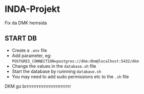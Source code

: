 # INDA-Projekt
Fix da DMK hemsida

## START DB
- Create a `.env` file
- Add parameter, eg: `POSTGRES_CONNECTION=postgres://dkm:dkm@localhost:5432/dkm`
- Change the values in the `database.sh` file
- Start the database by runnning `database.sh`
- You may need to add sudo permissions etc to the `.sh` file


DKM go brrrrrrrrrrrrrrrrrrrrrrrrrrr

